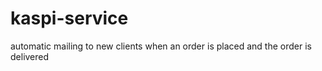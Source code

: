 # kaspi-service
automatic mailing to new clients when an order is placed and the order is delivered
